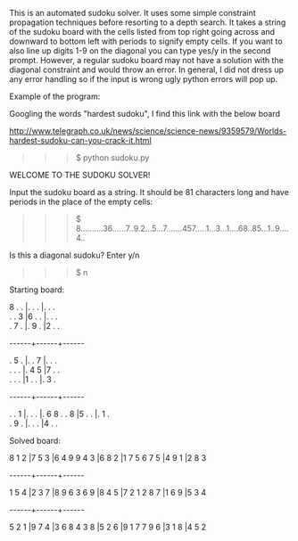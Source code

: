 This is an automated sudoku solver. It uses some simple constraint propagation techniques before resorting to a depth search.
It takes a string of the sudoku board with the cells listed from top right going across and downward to bottom left with periods to signify empty cells. 
If you want to also line up digits 1-9 on the diagonal you can type yes/y in the second prompt. However, a regular sudoku board may not have a solution with the diagonal constraint and would throw an error. In general, I did not dress up any error handling so if the input is wrong ugly python errors will pop up. 

Example of the program:

Googling the words "hardest sudoku", I find this link with the below board

http://www.telegraph.co.uk/news/science/science-news/9359579/Worlds-hardest-sudoku-can-you-crack-it.html

>>>$ python sudoku.py


WELCOME TO THE SUDOKU SOLVER!


Input the sudoku board as a string. It should be 81 characters long and have periods in the place of the empty cells:
>>>$ 8..........36......7..9.2...5...7.......457.....1...3...1....68..85...1..9....4..


Is this a diagonal sudoku? Enter y/n
>>>$ n


 Starting board:


8 . . |. . . |. . .  
. . 3 |6 . . |. . .      
. 7 . |. 9 . |2 . .     

------+------+------

. 5 . |. . 7 |. . .      
. . . |. 4 5 |7 . .     
. . . |1 . . |. 3 . 

------+------+------

. . 1 |. . . |. 6 8 
. . 8 |5 . . |. 1 .   
. 9 . |. . . |4 . .     


 Solved board:


8 1 2 |7 5 3 |6 4 9
9 4 3 |6 8 2 |1 7 5
6 7 5 |4 9 1 |2 8 3 

------+------+------

1 5 4 |2 3 7 |8 9 6 
3 6 9 |8 4 5 |7 2 1 
2 8 7 |1 6 9 |5 3 4 

------+------+------

5 2 1 |9 7 4 |3 6 8 
4 3 8 |5 2 6 |9 1 7 
7 9 6 |3 1 8 |4 5 2